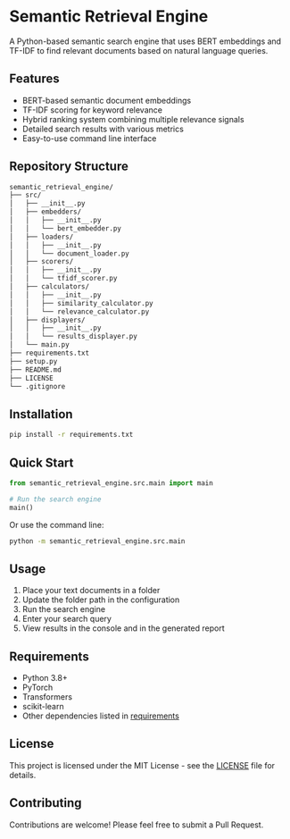 # Semantic Retrieval Engine

A Python-based semantic search engine that uses BERT embeddings and TF-IDF to find relevant documents based on natural language queries.

## Features

- BERT-based semantic document embeddings
- TF-IDF scoring for keyword relevance
- Hybrid ranking system combining multiple relevance signals
- Detailed search results with various metrics
- Easy-to-use command line interface

## Repository Structure

```bash
semantic_retrieval_engine/
├── src/
│   ├── __init__.py
│   ├── embedders/
│   │   ├── __init__.py
│   │   └── bert_embedder.py
│   ├── loaders/
│   │   ├── __init__.py
│   │   └── document_loader.py
│   ├── scorers/
│   │   ├── __init__.py
│   │   └── tfidf_scorer.py
│   ├── calculators/
│   │   ├── __init__.py
│   │   ├── similarity_calculator.py
│   │   └── relevance_calculator.py
│   ├── displayers/
│   │   ├── __init__.py
│   │   └── results_displayer.py
│   └── main.py
├── requirements.txt
├── setup.py
├── README.md
├── LICENSE
└── .gitignore
```

## Installation

```bash
pip install -r requirements.txt
```

## Quick Start

```python
from semantic_retrieval_engine.src.main import main

# Run the search engine
main()
```

Or use the command line:

```bash
python -m semantic_retrieval_engine.src.main
```

## Usage

1. Place your text documents in a folder
2. Update the folder path in the configuration
3. Run the search engine
4. Enter your search query
5. View results in the console and in the generated report

## Requirements

- Python 3.8+
- PyTorch
- Transformers
- scikit-learn
- Other dependencies listed in [requirements](requirements.txt)

## License

This project is licensed under the MIT License - see the [LICENSE](LICENSE) file for details.

## Contributing

Contributions are welcome! Please feel free to submit a Pull Request.
